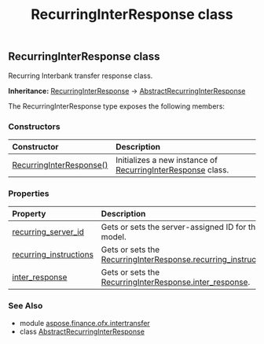 ﻿---
title: RecurringInterResponse class
second_title: Aspose.Finance for Python via .NET API References
description: 
type: docs
weight: 200
url: /python-net/aspose.finance.ofx.intertransfer/recurringinterresponse/
is_root: false
---

## RecurringInterResponse class

Recurring Interbank transfer response class.



**Inheritance:** [RecurringInterResponse](/finance/python-net/aspose.finance.ofx.intertransfer/recurringinterresponse) → 
[AbstractRecurringInterResponse](/finance/python-net/aspose.finance.ofx.intertransfer/abstractrecurringinterresponse)



The RecurringInterResponse type exposes the following members:

### Constructors
| Constructor | Description |
| :- | :- |
| [RecurringInterResponse()](/finance/python-net/aspose.finance.ofx.intertransfer/recurringinterresponse/__init__/#) | Initializes a new instance of [RecurringInterResponse](/finance/python-net/aspose.finance.ofx.intertransfer/recurringinterresponse) class. |


### Properties
| Property | Description |
| :- | :- |
| [recurring_server_id](/finance/python-net/aspose.finance.ofx.intertransfer/recurringinterresponse/recurring_server_id) | Gets or sets the server-assigned ID for this model. |
| [recurring_instructions](/finance/python-net/aspose.finance.ofx.intertransfer/recurringinterresponse/recurring_instructions) | Gets or sets the [RecurringInterResponse.recurring_instructions](/finance/python-net/aspose.finance.ofx.intertransfer/recurringinterresponse#recurring_instructions). |
| [inter_response](/finance/python-net/aspose.finance.ofx.intertransfer/recurringinterresponse/inter_response) | Gets or sets the [RecurringInterResponse.inter_response](/finance/python-net/aspose.finance.ofx.intertransfer/recurringinterresponse#inter_response). |


### See Also

* module [aspose.finance.ofx.intertransfer](../)
* class [AbstractRecurringInterResponse](/finance/python-net/aspose.finance.ofx.intertransfer/abstractrecurringinterresponse)
